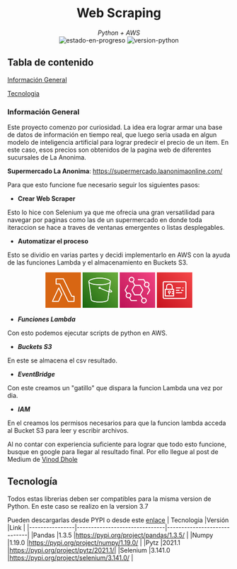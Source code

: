 <div align="center">
 <h1>Web Scraping</h1>
 <i> Python + AWS </i>
</div>

<div align="center">
 <img alt ="estado-en-progreso" src = https://img.shields.io/badge/estado-en%20progreso-green/>
 <img alt ="version-python" src =https://img.shields.io/badge/Python-3.7-blue/>
</div>


## Tabla de contenido

[Información General](#Información-General)

[Tecnologia](#Tecnología)


### Información General

Este proyecto comenzo por curiosidad. La idea era lograr armar una base de datos de información en tiempo real, que luego 
seria usada en algun modelo de inteligencia artificial para lograr predecir el precio de un item. 
En este caso, esos precios son obtenidos de la pagina web de diferentes sucursales de La Anonima.
 
**Supermercado La Anonima**:  https://supermercado.laanonimaonline.com/

Para que esto funcione fue necesario seguir los siguientes pasos:
 * **Crear Web Scraper**

Esto lo hice con Selenium ya que me ofrecia una gran versatilidad para navegar por paginas como las de un supermercado
en donde toda iteraccion se hace a traves de ventanas emergentes o listas desplegables.
 * **Automatizar el proceso**

Esto se dividio en varias partes y decidi implementarlo en AWS con la ayuda de las funciones Lambda y el almacenamiento
en Buckets S3. 
<div align="center">
  <img src="/img/Lambda.png" width="80" height="80"/>
  <img src="/img/s3.png" width="80" height="80"/>
  <img src="/img/eventBridge.png" width="80" height="80"/>
  <img src="/img/IAM.png" width="80" height="80"/>
</div>

  *  ***Funciones Lambda***
  
Con esto podemos ejecutar scripts de python en AWS.

  *  ***Buckets S3***
  
En este se almacena el csv resultado.

  *  ***EventBridge***
  
Con este creamos un "gatillo" que dispara la funcion Lambda una vez por dia.

  *  ***IAM***
  
En el creamos los permisos necesarios para que la funcion lambda acceda al Bucket S3 para leer y escribir archivos. 


Al no contar con experiencia suficiente para lograr que todo esto funcione, busque en google para llegar al resultado final. Por ello llegue al post  de Medium de [Vinod Dhole](https://blog.jovian.com/automate-web-scraping-using-python-aws-lambda-amazon-s3-amazon-eventbridge-cloudwatch-c4c982c35fa9)

## Tecnología
Todos estas librerias deben ser compatibles para la misma version de Python. En este caso se realizo en la version 3.7

Pueden descargarlas desde PYPI o desde este [enlace](Librerias)
| Tecnologia     |Versión                         |Link                         |
|----------------|-------------------------------|-----------------------------|
|Pandas          |1.3.5                          |https://pypi.org/project/pandas/1.3.5/            |
|Numpy           |1.19.0                         |https://pypi.org/project/numpy/1.19.0/            |
|Pytz            |2021.1                         |https://pypi.org/project/pytz/2021.1/|
|Selenium        |3.141.0                          |https://pypi.org/project/selenium/3.141.0/       |
